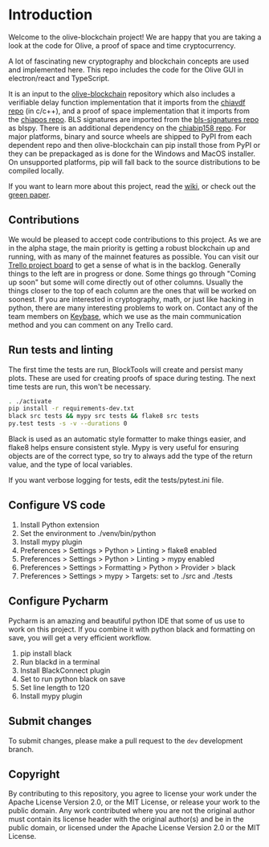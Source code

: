 # Introduction

Welcome to the olive-blockchain project!
We are happy that you are taking a look at the code for Olive, a proof of space and time cryptocurrency.

A lot of fascinating new cryptography and blockchain concepts are used and implemented here.
This repo includes the code for the Olive GUI in electron/react and TypeScript.

It is an input to the [olive-blockchain](https://github.com/Olive-Network/olive-blockchain) repository which also includes a verifiable delay function implementation that it imports from the [chiavdf repo](https://github.com/Olive-Network/chiavdf) (in c/c++), and a proof of space implementation that it imports from the [chiapos repo](https://github.com/Olive-Network/chiapos). BLS signatures are imported from the [bls-signatures repo](https://github.com/Olive-Network/bls-signatures) as blspy. There is an additional dependency on the [chiabip158 repo](https://github.com/Olive-Network/chiabip158).
For major platforms, binary and source wheels are shipped to PyPI from each dependent repo and then olive-blockchain can pip install those from PyPI or they can be prepackaged as is done for the Windows and MacOS installer. On unsupported platforms, pip will fall back to the source distributions to be compiled locally.

If you want to learn more about this project, read the [wiki](https://github.com/Olive-Network/olive-blockchain/wiki), or check out the [green paper](https://www.oliveblockchain.co/assets/OliveGreenPaper.pdf).

## Contributions

We would be pleased to accept code contributions to this project.
As we are in the alpha stage, the main priority is getting a robust blockchain up and running, with as many of the mainnet features as possible.
You can visit our [Trello project board](https://trello.com/b/ZuNx7sET) to get a sense of what is in the backlog.
Generally things to the left are in progress or done. Some things go through "Coming up soon" but some will come directly out of other columns.
Usually the things closer to the top of each column are the ones that will be worked on soonest.
If you are interested in cryptography, math, or just like hacking in python, there are many interesting problems to work on.
Contact any of the team members on [Keybase](https://keybase.io/team/olive_network.public), which we use as the main communication method and you can comment on any Trello card.

## Run tests and linting

The first time the tests are run, BlockTools will create and persist many plots. These are used for creating
proofs of space during testing. The next time tests are run, this won't be necessary.

```bash
. ./activate
pip install -r requirements-dev.txt
black src tests && mypy src tests && flake8 src tests
py.test tests -s -v --durations 0
```

Black is used as an automatic style formatter to make things easier, and flake8 helps ensure consistent style.
Mypy is very useful for ensuring objects are of the correct type, so try to always add the type of the return value, and the type of local variables.

If you want verbose logging for tests, edit the tests/pytest.ini file.

## Configure VS code

1. Install Python extension
2. Set the environment to ./venv/bin/python
3. Install mypy plugin
4. Preferences > Settings > Python > Linting > flake8 enabled
5. Preferences > Settings > Python > Linting > mypy enabled
6. Preferences > Settings > Formatting > Python > Provider > black
7. Preferences > Settings > mypy > Targets: set to ./src and ./tests

## Configure Pycharm

Pycharm is an amazing and beautiful python IDE that some of us use to work on this project.
If you combine it with python black and formatting on save, you will get a very efficient
workflow.

1. pip install black
2. Run blackd in a terminal
3. Install BlackConnect plugin
4. Set to run python black on save
5. Set line length to 120
6. Install mypy plugin

## Submit changes

To submit changes, please make a pull request to the `dev` development branch.

## Copyright

By contributing to this repository, you agree to license your work under the Apache License Version 2.0, or the MIT License, or release your work to the public domain. Any work contributed where you are not the original author must contain its license header with the original author(s) and be in the public domain, or licensed under the Apache License Version 2.0 or the MIT License.
